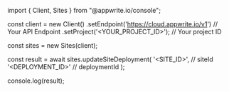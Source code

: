 import { Client, Sites } from "@appwrite.io/console";

const client = new Client()
    .setEndpoint('https://cloud.appwrite.io/v1') // Your API Endpoint
    .setProject('<YOUR_PROJECT_ID>'); // Your project ID

const sites = new Sites(client);

const result = await sites.updateSiteDeployment(
    '<SITE_ID>', // siteId
    '<DEPLOYMENT_ID>' // deploymentId
);

console.log(result);
